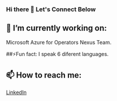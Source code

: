 ### Hi there 👋 Let's Connect Below

<!--
**silivanmunguar/silivanmunguar** is a ✨ _special_ ✨ repository because its `README.md` (this file) appears on your GitHub profile.

Here are some ideas to get you started:

- 
- 🌱 I’m currently learning ...
- 👯 I’m looking to collaborate on ...
- 🤔 I’m looking for help with ...
- 💬 Ask me about ...
- 😄 Pronouns: ...
-->
## 🔭 I’m currently working on:
Microsoft Azure for Operators Nexus Team.

##⚡Fun fact:
I speak 6 diferent languages.

## 📫 How to reach me: 
[LinkedIn](https://www.linkedin.com/in/svnm/)

